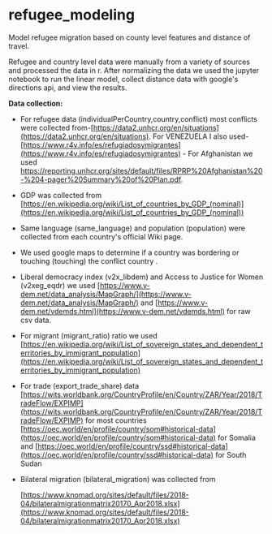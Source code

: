 # refugee_modeling
Model refugee migration based on county level features and distance of travel.

Refugee and country level data were manually from a variety of sources and processed the data in r. After normalizing the data we used the jupyter notebook to run the linear model, collect distance data with google's directions api, and view the results.

**Data collection:**

 - For refugee data (individualPerCountry,country,conflict) most conflicts were collected from-[https://data2.unhcr.org/en/situations](https://data2.unhcr.org/en/situations).
   For VENEZUELA I also used- 
   [https://www.r4v.info/es/refugiadosymigrantes](https://www.r4v.info/es/refugiadosymigrantes) - For Afghanistan we used https://reporting.unhcr.org/sites/default/files/RPRP%20Afghanistan%20-%204-pager%20Summary%20of%20Plan.pdf. 
  
  
 - GDP was collected from [https://en.wikipedia.org/wiki/List_of_countries_by_GDP_(nominal)](https://en.wikipedia.org/wiki/List_of_countries_by_GDP_(nominal))
   
 - Same language (same_language) and population (population) were collected from each country's official Wiki page.
   
 - We used google maps to determine if a country was bordering or touching (touching) the conflict country .
   
 - Liberal democracy index (v2x_libdem) and Access to Justice for Women (v2xeg_eqdr) we used
   [https://www.v-dem.net/data_analysis/MapGraph/](https://www.v-dem.net/data_analysis/MapGraph/)
   and 
   [https://www.v-dem.net/vdemds.html](https://www.v-dem.net/vdemds.html)
   for raw csv data.
   
 - For migrant (migrant_ratio) ratio we used  [https://en.wikipedia.org/wiki/List_of_sovereign_states_and_dependent_territories_by_immigrant_population](https://en.wikipedia.org/wiki/List_of_sovereign_states_and_dependent_territories_by_immigrant_population)
   
 - For trade (export_trade_share) data   [https://wits.worldbank.org/CountryProfile/en/Country/ZAR/Year/2018/TradeFlow/EXPIMP](https://wits.worldbank.org/CountryProfile/en/Country/ZAR/Year/2018/TradeFlow/EXPIMP)
   for most countries 
   [https://oec.world/en/profile/country/som#historical-data](https://oec.world/en/profile/country/som#historical-data)
   for Somalia and 
   [https://oec.world/en/profile/country/ssd#historical-data](https://oec.world/en/profile/country/ssd#historical-data)
   for South Sudan
   
 - Bilateral migration (bilateral_migration) was collected from

   [https://www.knomad.org/sites/default/files/2018-04/bilateralmigrationmatrix20170_Apr2018.xlsx](https://www.knomad.org/sites/default/files/2018-04/bilateralmigrationmatrix20170_Apr2018.xlsx)
